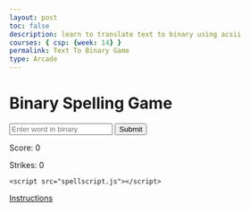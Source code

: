 ```yaml
---
layout: post
toc: false
description: learn to translate text to binary using acsii
courses: { csp: {week: 14} }
permalink: Text To Binary Game
type: Arcade
---
```


<html lang="en">
<head>
    <meta charset="UTF-8">
    <meta name="viewport" content="width=device-width, initial-scale=1.0">
    <title>Binary Spelling Game</title>
    <link rel="stylesheet" href="style.css">
</head>
<body>
    <div id="game-container">
        <h1>Binary Spelling Game</h1>
        <p id="word-display"></p>
        <input type="text" id="user-input" placeholder="Enter word in binary">
        <button onclick="checkAnswer()">Submit</button>
        <p id="score">Score: 0</p>
        <p id="strikes">Strikes: 0</p>
    </div>

    <script src="spellscript.js"></script>
</body>
</html>

[Instructions](https://alishahussain.github.io/team2//How%20To%20Convert%20Text%20To%20Binary)

